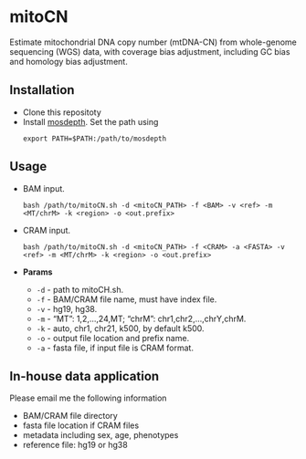 # mitoCN

Estimate mitochondrial DNA copy number (mtDNA-CN) from whole-genome sequencing (WGS) data, with coverage bias adjustment, including GC bias and homology bias adjustment.

## Installation
* Clone this repositoty
* Install [mosdepth](https://github.com/brentp/mosdepth). Set the path using 
    ```
    export PATH=$PATH:/path/to/mosdepth
    ```

## Usage
* BAM input.

    ```
    bash /path/to/mitoCN.sh -d <mitoCN_PATH> -f <BAM> -v <ref> -m <MT/chrM> -k <region> -o <out.prefix>
    ```
* CRAM input.

    ```
    bash /path/to/mitoCN.sh -d <mitoCN_PATH> -f <CRAM> -a <FASTA> -v <ref> -m <MT/chrM> -k <region> -o <out.prefix>
    ```

* **Params**  
  * `-d` - path to mitoCH.sh.
  * `-f` - BAM/CRAM file name, must have index file.
  * `-v` - hg19, hg38.
  * `-m` - “MT”: 1,2,…,24,MT; “chrM”: chr1,chr2,…,chrY,chrM.
  * `-k` - auto, chr1, chr21, k500, by default k500.
  * `-o` - output file location and prefix name.
  * `-a` - fasta file, if input file is CRAM format.

## In-house data application
Please email me the following information
* BAM/CRAM file directory
* fasta file location if CRAM files
* metadata including sex, age, phenotypes
* reference file: hg19 or hg38
